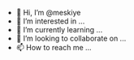 - 👋 Hi, I’m @meskiye
- 👀 I’m interested in ...
- 🌱 I’m currently learning ...
- 💞️ I’m looking to collaborate on ...
- 📫 How to reach me ...

<!---
meskiye/meskiye is a ✨ special ✨ repository because its `README.md` (this file) appears on your GitHub profile.
You can click the Preview link to take a look at your changes.
--->
